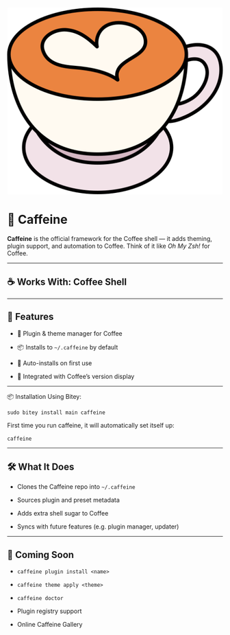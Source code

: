 ![Logo](/media/caffeine.png)

# 🤎 Caffeine

**Caffeine** is the official framework for the Coffee shell — it adds theming, plugin support, and automation to Coffee. Think of it like *Oh My Zsh!* for Coffee.

---

## ☕ Works With: Coffee Shell

---

## 🚀 Features
- 🧩 Plugin & theme manager for Coffee

- 📦 Installs to `~/.caffeine` by default

- 🔄 Auto-installs on first use

- 🔮 Integrated with Coffee’s version display

---

📦 Installation
Using Bitey:

```
sudo bitey install main caffeine
```
First time you run caffeine, it will automatically set itself up:

```
caffeine
```

---

## 🛠️ What It Does
- Clones the Caffeine repo into `~/.caffeine`

- Sources plugin and preset metadata

- Adds extra shell sugar to Coffee

- Syncs with future features (e.g. plugin manager, updater)

---

## 🧪 Coming Soon
- `caffeine plugin install <name>`

- `caffeine theme apply <theme>`

- `caffeine doctor`

- Plugin registry support

- Online Caffeine Gallery
